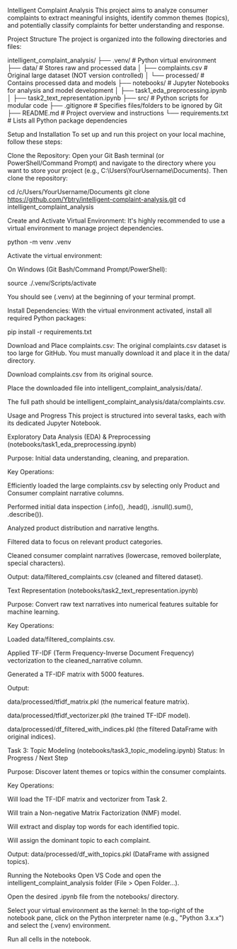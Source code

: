 Intelligent Complaint Analysis
This project aims to analyze consumer complaints to extract meaningful insights, identify common themes (topics), and potentially classify complaints for better understanding and response.

Project Structure
The project is organized into the following directories and files:

intelligent_complaint_analysis/
├── .venv/                      # Python virtual environment
├── data/                       # Stores raw and processed data
│   ├── complaints.csv          # Original large dataset (NOT version controlled)
│   └── processed/              # Contains processed data and models
├── notebooks/                  # Jupyter Notebooks for analysis and model development
│   ├── task1_eda_preprocessing.ipynb
│   ├── task2_text_representation.ipynb
├── src/                        # Python scripts for modular code 
├── .gitignore                  # Specifies files/folders to be ignored by Git
├── README.md                   # Project overview and instructions
└── requirements.txt            # Lists all Python package dependencies

Setup and Installation
To set up and run this project on your local machine, follow these steps:

Clone the Repository:
Open your Git Bash terminal (or PowerShell/Command Prompt) and navigate to the directory where you want to store your project (e.g., C:\Users\YourUsername\Documents). Then clone the repository:

cd /c/Users/YourUsername/Documents
git clone https://github.com/Ybtry/intelligent-complaint-analysis.git
cd intelligent_complaint_analysis

Create and Activate Virtual Environment:
It's highly recommended to use a virtual environment to manage project dependencies.

python -m venv .venv

Activate the virtual environment:

On Windows (Git Bash/Command Prompt/PowerShell):

source ./.venv/Scripts/activate

You should see (.venv) at the beginning of your terminal prompt.

Install Dependencies:
With the virtual environment activated, install all required Python packages:

pip install -r requirements.txt

Download and Place complaints.csv:
The original complaints.csv dataset is too large for GitHub. You must manually download it and place it in the data/ directory.

Download complaints.csv from its original source.

Place the downloaded file into intelligent_complaint_analysis/data/.

The full path should be intelligent_complaint_analysis/data/complaints.csv.

Usage and Progress
This project is structured into several tasks, each with its dedicated Jupyter Notebook.

Exploratory Data Analysis (EDA) & Preprocessing (notebooks/task1_eda_preprocessing.ipynb)

Purpose: Initial data understanding, cleaning, and preparation.

Key Operations:

Efficiently loaded the large complaints.csv by selecting only Product and Consumer complaint narrative columns.

Performed initial data inspection (.info(), .head(), .isnull().sum(), .describe()).

Analyzed product distribution and narrative lengths.

Filtered data to focus on relevant product categories.

Cleaned consumer complaint narratives (lowercase, removed boilerplate, special characters).

Output: data/filtered_complaints.csv (cleaned and filtered dataset).

Text Representation (notebooks/task2_text_representation.ipynb)

Purpose: Convert raw text narratives into numerical features suitable for machine learning.

Key Operations:

Loaded data/filtered_complaints.csv.

Applied TF-IDF (Term Frequency-Inverse Document Frequency) vectorization to the cleaned_narrative column.

Generated a TF-IDF matrix with 5000 features.

Output:

data/processed/tfidf_matrix.pkl (the numerical feature matrix).

data/processed/tfidf_vectorizer.pkl (the trained TF-IDF model).

data/processed/df_filtered_with_indices.pkl (the filtered DataFrame with original indices).

Task 3: Topic Modeling (notebooks/task3_topic_modeling.ipynb)
Status: In Progress / Next Step

Purpose: Discover latent themes or topics within the consumer complaints.

Key Operations:

Will load the TF-IDF matrix and vectorizer from Task 2.

Will train a Non-negative Matrix Factorization (NMF) model.

Will extract and display top words for each identified topic.

Will assign the dominant topic to each complaint.

Output: data/processed/df_with_topics.pkl (DataFrame with assigned topics).

Running the Notebooks
Open VS Code and open the intelligent_complaint_analysis folder (File > Open Folder...).

Open the desired .ipynb file from the notebooks/ directory.

Select your virtual environment as the kernel: In the top-right of the notebook pane, click on the Python interpreter name (e.g., "Python 3.x.x") and select the (.venv) environment.

Run all cells in the notebook.